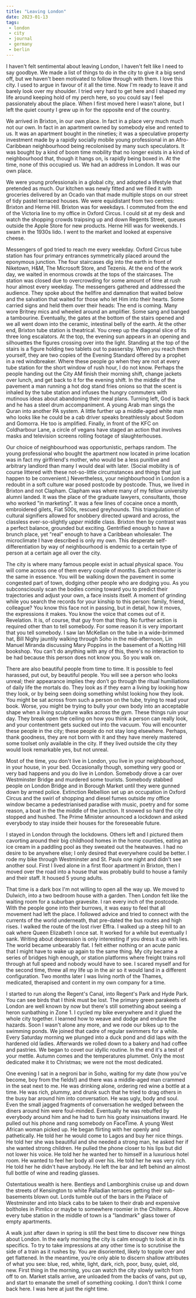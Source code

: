 ```yaml
---
title: "Leaving London"
date: 2023-01-13
tags:
 - london
 - city
 - journal
 - germany
 - berlin
---
```


I haven't felt sentimental about leaving London, I haven't felt like I need to say goodbye. We made a list of things to do in the city to give it a big send off, but we haven't been motivated to follow through with them. I love this city. I used to argue in favour of it all the time. Now I'm ready to leave it and barely look over my shoulder. I tried very hard to get here and I shaped my life around keeping hold of my perch here, so you could say I feel passionately about the place. When I first moved here I wasn't alone, but I left the quiet county I grew up in for the opposite end of the country.

We arrived in Brixton, in our own place. In fact in a place very much much not our own. In fact in an apartment owned by somebody else and rented to us. It was an apartment bought in the nineties; it was a speculative property investment made by a rapidly socially mobile young professional in an Afro-Caribbean neighbourhood being recolonised by many such speculators. It was bought by a kind of boom time mobility that no longer exists in a kind of neighbourhood that, though it hangs on, is rapidly being boxed in. At the time, none of this occupied us. We had an address in London. It was our own place.

We were young professionals in a global city, and adopted a lifestyle that pretended as much. Our kitchen was newly fitted and we filled it with groceries delivered by an Ocado van that made multiple stops on our street of tidy pastel terraced houses. We were equidistant from two centres: Brixton and Herne Hill. Brixton was for weekdays. I commuted from the end of the Victoria line to my office in Oxford Circus. I could sit at my desk and watch the shopping crowds traipsing up and down Regents Street, queues outside the Apple Store for new products. Herne Hill was for weekends. I swam in the 1930s lido. I went to the market and looked at expensive cheese.

Messengers of god tried to reach me every weekday. Oxford Circus tube station has four primary entrances symmetrically placed around the eponymous junction. The four staircases dig into the earth in front of Niketown, H&M, The Microsoft Store, and Tezenis. At the end of the work day, we waited in enormous crowds at the tops of the staircases. The station was closed due to overcrowding for some amount of time at rush hour almost every weekday. The messengers gathered and addressed the audience. They spoke about the hellfire and damnation that waited below and the salvation that waited for those who let Him into their hearts. Some carried signs and held them over their heads: The end is coming. Many wore Britney mics and wheeled around an amplifier. Some sang and banged a tambourine. Eventually, the gates at the bottom of the stairs opened and we all went down into the ceramic, intestinal belly of the earth. At the other end, Brixton tube station is theatrical. You creep up the diagonal slice of its three long escalators. At the top, the evening sun appears in an opening and silhouettes the figures crossing over into the light. Standing at the top of the stairs is a figure holding two tablets out to passersby. When you reach them yourself, they are two copies of the Evening Standard offered by a prophet in a red windbreaker. Where these people go when they are not at every tube station for the short window of rush hour, I do not know. Perhaps the people handing out the City AM finish their morning shift, change jackets over lunch, and get back to it for the evening shift. In the middle of the pavement a man running a hot dog stand fries onions so that the scent is inhaled by the tube station and infuses the hungry commuters with mutinous ideas about abandoning their meal plans. Turning left, God is back and he has a steel drum accompaniment. A young Arab man sings the Quran into another PA system. A little further up a middle-aged white man who looks like he could be a cab driver speaks breathlessly about Sodom and Gomorra. He too is amplified. Finally, in front of the KFC on Coldharbour Lane, a circle of vegans have staged an action that involves masks and television screens rolling footage of slaughterhouses.

Our choice of neighbourhood was opportunistic, perhaps random. The young professional who bought the apartment now located in prime location was in fact my girlfriend's mother, who would be a less punitive and arbitrary landlord than many I would deal with later. (Social mobility is of course littered with these not-so-little circumstances and things that just happen to be convenient.) Nevertheless, your neighbourhood in London is a redoubt in a soft culture war posed postcode by postcode. Thus, we lived in Brixton and not Clapham. Clapham was where many of my fellow university alumni landed. It was the place of the graduate lawyers, consultants, those who worked "in marketing". It was a few lines of cocaine once a month, embroidered gilets, Fiat 500s, rescued greyhounds. This triangulation of cultural signifiers allowed for snobbery directed upward and across, the classless ever-so-slightly *upper* middle class. Brixton then by contrast was a perfect balance, grounded but exciting. Gentrified enough to have a brunch place, yet "real" enough to have a Caribbean wholesaler. The microclimate I have described is only my own. This desperate self-differentiation by way of neighbourhood is endemic to a certain type of person at a certain age all over the city.

The city is where many famous people exist in actual physical space. You will come across one of them every couple of months. Each encounter is the same in essence. You will be walking down the pavement in some congested part of town, dodging other people who are dodging you. As you subconsciously scan the bodies coming toward you to predict their trajectories and adjust your own, a face insists itself. A moment of grinding while you search the records for your kinship to this person: family, friend, colleague? You know this face not in passing, but in detail, how it moves, the expressions it makes. You know the voice that comes out of it. Revelation. It is, of course, that guy from that thing. No further action is required other than to tell somebody. For some reason it is very important that you tell somebody. I saw Ian McKellan on the tube in a wide-brimmed hat, Bill Nighy jauntily walking through Soho in the mid-afternoon, Lin Manuel Miranda discussing Mary Poppins in the basement of a Notting Hill bookshop. You can't do anything with any of this, there's no interaction to be had because this person does not know you. So you walk on.

There are also beautiful people from time to time. It is possible to feel harassed, put out, by beautiful people. You will see a person who looks unreal; their appearance implies they don’t go through the ritual humiliations of daily life the mortals do. They look as if they earn a living by looking how they look, or by being seen doing something whilst looking how they look. You might be sat across from such a person on the tube, trying to read your book. Worse, you might be trying to bully your own body into an acceptable shape when a living sculpture walks across the gym. These things ruin your day. They break open the ceiling on how you think a person can really look, and your contentment gets sucked out into the vacuum. You will encounter these people in the city; these people do not stay long elsewhere. Perhaps, thank goodness, they are not born with it and they have merely mastered some toolset only available in the city. If they lived outside the city they would look remarkable yes, but not unreal.

Most of the time, you don't live in London, you live in your neighbourhood, in your house, in your bed. Occasionally though, something very good or very bad happens and you do live in London. Somebody drove a car over Westminster Bridge and murdered some tourists. Somebody stabbed people on London Bridge and in Borough Market until they were gunned down by armed police. Extinction Rebellion set up an occupation in Oxford Circus and the swirl of shopping and diesel fumes outside my office window became a pedestrianised paradise with music, poetry and for some reason, a boat in the the middle of the junction. It snowed so hard the city stopped and hushed. The Prime Minister announced a lockdown and asked everybody to stay inside their houses for the foreseeable future.

I stayed in London through the lockdowns. Others left and I pictured them cavorting around their big childhood homes in the home counties, eating an ice cream in a paddling pool as they sweated out the heatwaves. I had no desire to be anywhere else; I only desired that everywhere could be better. I rode my bike through Westminster and St. Pauls one night and didn't see another soul. First I lived alone in a first floor apartment in Brixton, then I moved over the road into a house that was probably build to house a family and their staff. It housed 5 young adults.

That time is a dark box I'm not willing to open all the way up. We moved to Dulwich, into a two bedroom house with a garden. Then London felt like the waiting room for a suburban gravesite. I ran every inch of the postcode. With the people gone into their burrows, it was easy to feel that all movement had left the place. I followed advice and tried to connect with the currents of the world underneath, that pre-dated the bus routes and high rises. I walked the route of the lost river Effra. I walked up a steep hill to an oak where Queen Elizabeth I once sat. It worked for a while but eventually I sank. Writing about depression is only interesting if you dress it up with lies. The world became unbearably flat. I felt either nothing or an acute panic that I might have to wake up again to the same thing. My city became a series of bridges high enough, or station platforms where freight trains roll through at full speed and nobody would have to see. I scared myself and for the second time, threw all my life up in the air so it would land in a different configuration. Two months later I was living north of the Thames, medicated, therapised and content in my own company for a time.

I started to run along the Regent's Canal, into Regent's Park and Hyde Park. You can see birds that I think must be lost. The primary green parakeets of London are well known by now but there's still something about seeing a heron sunbathing in Zone 1. I cycled my bike everywhere and it glued the whole city together. I learned how to weave and dodge and endure the hazards. Soon I wasn't alone any more, and we rode our bikes up to the swimming ponds. We joined that cadre of regular swimmers for a while. Every Saturday morning we plunged into a duck pond and did laps with the hardened old ladies. Afterwards we rolled down to a bakery and had coffee and pastries. We began to covet our idyllic routine. In the end it's a test of your mettle. Autumn comes and the temperatures plummet. Only the most dedicated make it to Christmas; we were not the most dedicated.

One evening I sat in a negroni bar in Soho, waiting for my date (how you've become, boy from the fields!) and there was a middle-aged man crammed in the seat next to me. He was drinking alone, ordering red wine a bottle at a time. He was rich, plummy, and drunk such that he tried to drag others in the busy bar around him into conversation. He was ugly, body and soul. Even the small jagged fragments of conversation he wedged between the diners around him were foul-minded. Eventually he was rebuffed by everybody around him and he had to turn his goaty insinuations inward. He pulled out his phone and rang somebody on FaceTime. A young West African woman picked up. He began flirting with her openly and pathetically. He told her he would come to Lagos and buy her nice things. He told her she was beautiful and she needed a strong man, he asked her if she wanted strong children. He pulled the phone closer to his lips but did not lower his voice. He told her he wanted her to himself in a luxurious hotel room. He wanted to feel her body all over his. He told her he was very rich. He told her he didn't have anybody. He left the bar and left behind an almost full bottle of wine and reading glasses.

Ostentatious wealth is here. Bentleys and Lamborghinis cruise up and down the streets of Kensington to white Palladian terraces getting their sub-basements blown out. Lords tumble out of the bars in the Palace of Westminster and into black cabs to be taken to their drab and expensive boltholes in Pimlico or maybe to somewhere roomier in the Chilterns. Above every tube station in the middle of town is a "landmark" glass tower of empty apartments.

A walk just after dawn in spring is still the best time to discover new things about London. In the early morning the city is calm enough to look at in its specifics. To try to take impressions at any other time is to scrutinise the side of a train as it rushes by. You are disoriented, likely to topple over and get flattened. In the meantime, you’re only able to discern shallow attributes of what you see: blue, red, white, light, dark, rich, poor, busy, quiet, old, new. First thing in the morning, you can watch the city slowly switch from off to on. Market stalls arrive, are unloaded from the backs of vans, put up, and start to emanate the smell of something cooking. I don't think I come back here. I was here at just the right time.